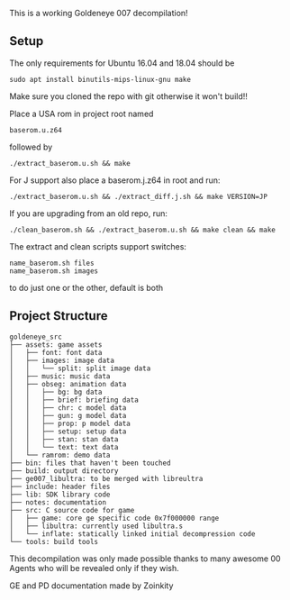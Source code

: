 This is a working Goldeneye 007 decompilation! 

## Setup
The only requirements for Ubuntu 16.04 and 18.04 should be 
```
sudo apt install binutils-mips-linux-gnu make
```
Make sure you cloned the repo with git otherwise it won't build!!

Place a USA rom in project root named 
```
baserom.u.z64
```
followed by
```
./extract_baserom.u.sh && make
```
For J support also place a baserom.j.z64 in root and run:
```
./extract_baserom.u.sh && ./extract_diff.j.sh && make VERSION=JP
```

If you are upgrading from an old repo, run:
```
./clean_baserom.sh && ./extract_baserom.u.sh && make clean && make
```

The extract and clean scripts support switches:
```
name_baserom.sh files
name_baserom.sh images
```
to do just one or the other, default is both

## Project Structure

```
goldeneye_src
├── assets: game assets
│   ├── font: font data
│   ├── images: image data
│   │   └── split: split image data
│   ├── music: music data
│   ├── obseg: animation data
│   │   ├── bg: bg data
│   │   ├── brief: briefing data
│   │   ├── chr: c model data
│   │   ├── gun: g model data
│   │   ├── prop: p model data
│   │   ├── setup: setup data
│   │   ├── stan: stan data
│   │   └── text: text data
│   └── ramrom: demo data
├── bin: files that haven't been touched
├── build: output directory
├── ge007_libultra: to be merged with libreultra
├── include: header files
├── lib: SDK library code
├── notes: documentation
├── src: C source code for game
│   ├── game: core ge specific code 0x7f000000 range
│   ├── libultra: currently used libultra.s
│   └── inflate: statically linked initial decompression code
└── tools: build tools
```

This decompilation was only made possible thanks to many awesome 00 Agents who will be revealed only if they wish.

GE and PD documentation made by Zoinkity
